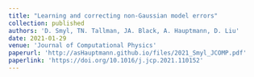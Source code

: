 ```yaml
---
title: "Learning and correcting non-Gaussian model errors"
collection: published
authors: 'D. Smyl, TN. Tallman, JA. Black, A. Hauptmann, D. Liu'
date: 2021-01-29
venue: 'Journal of Computational Physics'
paperurl: 'http://asHauptmann.github.io/files/2021_Smyl_JCOMP.pdf'
paperlink: 'https://doi.org/10.1016/j.jcp.2021.110152'
---
```

